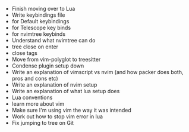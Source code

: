 - Finish moving over to Lua
- Write keybindings file
- for Default keybindings
- for Telescope key binds
- for nvimtree keybinds
- Understand what nvimtree can do
- tree close on enter
- close tags
- Move from vim-polyglot to treesitter
- Condense plugin setup down
- Write an explanation of vimscript vs nvim (and how packer does both, pros and cons etc)
- Write an explanation of nvim setup
- Write an explanation of what lua setup does
- Lua conventions
- learn more about vim
- Make sure I'm using vim the way it was intended
- Work out how to stop vim error in lua
- Fix jumping to tree on Git
